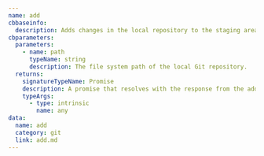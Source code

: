 ```yaml
---
name: add
cbbaseinfo:
  description: Adds changes in the local repository to the staging area at the given path.
cbparameters:
  parameters:
    - name: path
      typeName: string
      description: The file system path of the local Git repository.
  returns:
    signatureTypeName: Promise
    description: A promise that resolves with the response from the add event.
    typeArgs:
      - type: intrinsic
        name: any
data:
  name: add
  category: git
  link: add.md
---
```

<CBBaseInfo/> 
 <CBParameters/>